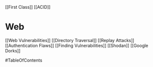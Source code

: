 [[First Class]]
[[ACID]]
# Web
[[Web Vulnerabilities]]
[[Directory Traversal]]
[[Replay Attacks]]
[[Authentication Flaws]]
[[Finding Vulnerabilities]]
[[Shodan]]
[[Google Dorks]]

#TableOfContents